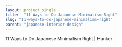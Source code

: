 ```yaml
---
layout: project_single
title:  "11 Ways to Do Japanese Minimalism Right"
slug: "11-ways-to-do-japanese-minimalism-right"
parent: "japanese-interior-design"
---
```

11 Ways to Do Japanese Minimalism Right | Hunker